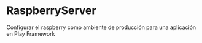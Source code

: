 # RaspberryServer
Configurar el raspberry como ambiente de producción para una aplicación en Play Framework
